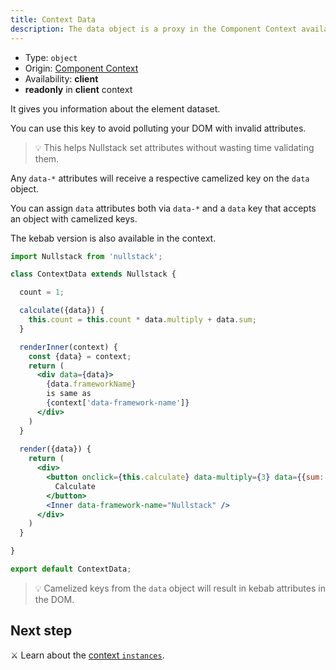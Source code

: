 ```yaml
---
title: Context Data
description: The data object is a proxy in the Component Context available in client and gives you information about the element dataset
---
```


- Type: `object`
- Origin: [Component Context](/context#----component-context)
- Availability: **client**
- **readonly** in **client** context

It gives you information about the element dataset.

You can use this key to avoid polluting your DOM with invalid attributes.

> 💡 This helps Nullstack set attributes without wasting time validating them.

Any `data-*` attributes will receive a respective camelized key on the `data` object.

You can assign `data` attributes both via `data-*` and a `data` key that accepts an object with camelized keys.

The kebab version is also available in the context.

```jsx
import Nullstack from 'nullstack';

class ContextData extends Nullstack {

  count = 1;

  calculate({data}) {
    this.count = this.count * data.multiply + data.sum;
  }

  renderInner(context) {
    const {data} = context;
    return (
      <div data={data}>
        {data.frameworkName}
        is same as
        {context['data-framework-name']}
      </div>
    )
  }
  
  render({data}) {
    return (
      <div> 
        <button onclick={this.calculate} data-multiply={3} data={{sum: 2}}>
          Calculate
        </button>
        <Inner data-framework-name="Nullstack" />
      </div>
    )
  }

}

export default ContextData;
```

> 💡 Camelized keys from the `data` object will result in kebab attributes in the DOM.

## Next step

⚔ Learn about the [context `instances`](/context-instances).
